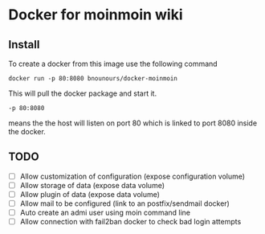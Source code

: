 # Docker for moinmoin wiki
## Install
To create a docker from this image use the following command

```Shell
docker run -p 80:8080 bnounours/docker-moinmoin
```

This will pull the docker package and start it. 

```
-p 80:8080
```
means the the host will listen on port 80 which is linked to port 8080 inside the docker.

## TODO
- [ ] Allow customization of configuration (expose configuration volume)
- [ ] Allow storage of data (expose data volume)
- [ ] Allow plugin of data (expose data volume)
- [ ] Allow mail to be configured (link to an postfix/sendmail docker)
- [ ] Auto create an admi user using moin command line
- [ ] Allow connection with fail2ban docker to check bad login attempts
